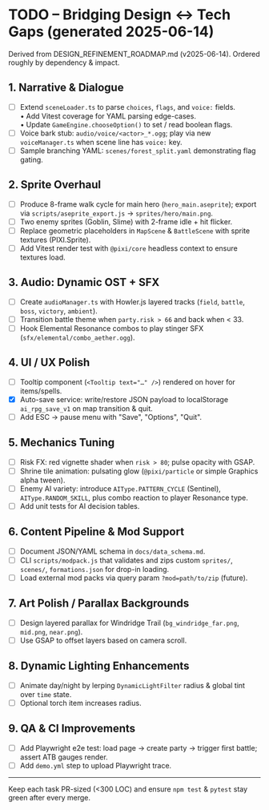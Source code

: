 # TODO – Bridging Design ↔ Tech Gaps (generated 2025-06-14)

Derived from DESIGN_REFINEMENT_ROADMAP.md (v2025-06-14). Ordered roughly by dependency & impact.

## 1. Narrative & Dialogue
- [ ] Extend `sceneLoader.ts` to parse `choices`, `flags`, and `voice:` fields.  
  • Add Vitest coverage for YAML parsing edge-cases.  
  • Update `GameEngine.chooseOption()` to set / read boolean flags.
- [ ] Voice bark stub: `audio/voice/<actor>_*.ogg`; play via new `voiceManager.ts` when scene line has `voice:` key.
- [ ] Sample branching YAML: `scenes/forest_split.yaml` demonstrating flag gating.

## 2. Sprite Overhaul
- [ ] Produce 8-frame walk cycle for main hero (`hero_main.aseprite`); export via `scripts/aseprite_export.js` → `sprites/hero/main.png`.
- [ ] Two enemy sprites (Goblin, Slime) with 2-frame idle + hit flicker.
- [ ] Replace geometric placeholders in `MapScene` & `BattleScene` with sprite textures (PIXI.Sprite).
- [ ] Add Vitest render test with `@pixi/core` headless context to ensure textures load.

## 3. Audio: Dynamic OST + SFX
- [ ] Create `audioManager.ts` with Howler.js layered tracks (`field`, `battle`, `boss`, `victory`, `ambient`).
- [ ] Transition battle theme when `party.risk > 66` and back when < 33.
- [ ] Hook Elemental Resonance combos to play stinger SFX (`sfx/elemental/combo_aether.ogg`).

## 4. UI / UX Polish
- [ ] Tooltip component (`<Tooltip text="…" />`) rendered on hover for items/spells.
- [x] Auto-save service: write/restore JSON payload to localStorage `ai_rpg_save_v1` on map transition & quit.
- [ ] Add ESC → pause menu with "Save", "Options", "Quit".

## 5. Mechanics Tuning
- [ ] Risk FX: red vignette shader when `risk > 80`; pulse opacity with GSAP.
- [ ] Shrine tile animation: pulsating glow (`@pixi/particle` or simple Graphics alpha tween).
- [ ] Enemy AI variety: introduce `AIType.PATTERN_CYCLE` (Sentinel), `AIType.RANDOM_SKILL`, plus combo reaction to player Resonance type.
- [ ] Add unit tests for AI decision tables.

## 6. Content Pipeline & Mod Support
- [ ] Document JSON/YAML schema in `docs/data_schema.md`.
- [ ] CLI `scripts/modpack.js` that validates and zips custom `sprites/`, `scenes/`, `formations.json` for drop-in loading.
- [ ] Load external mod packs via query param `?mod=path/to/zip` (future).

## 7. Art Polish / Parallax Backgrounds
- [ ] Design layered parallax for Windridge Trail (`bg_windridge_far.png`, `mid.png`, `near.png`).
- [ ] Use GSAP to offset layers based on camera scroll.

## 8. Dynamic Lighting Enhancements
- [ ] Animate day/night by lerping `DynamicLightFilter` radius & global tint over `time` state.
- [ ] Optional torch item increases radius.

## 9. QA & CI Improvements
- [ ] Add Playwright e2e test: load page → create party → trigger first battle; assert ATB gauges render.
- [ ] Add `demo.yml` step to upload Playwright trace.

---
Keep each task PR-sized (<300 LOC) and ensure `npm test` & `pytest` stay green after every merge. 